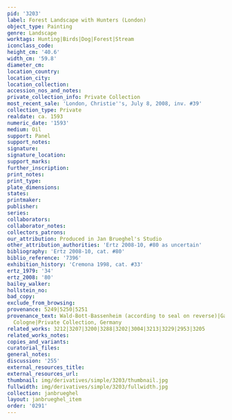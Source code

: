 ```yaml
---
pid: '3203'
label: Forest Landscape with Hunters (London)
object_type: Painting
genre: Landscape
worktags: Hunting|Birds|Dog|Forest|Stream
iconclass_code:
height_cm: '40.6'
width_cm: '59.8'
diameter_cm:
location_country:
location_city:
location_collection:
accession_nos_and_notes:
private_collection_info: Private Collection
most_recent_sale: 'London, Christie''s, July 8, 2008, inv. #39'
collection_type: Private
realdate: ca. 1593
numeric_date: '1593'
medium: Oil
support: Panel
support_notes:
signature:
signature_location:
support_marks:
further_inscription:
print_notes:
print_type:
plate_dimensions:
states:
printmaker:
publisher:
series:
collaborators:
collaborator_notes:
collectors_patrons:
our_attribution: Produced in Jan Brueghel's Studio
other_attribution_authorities: 'Ertz 2008-10, #80 as uncertain'
bibliography: 'Ertz 2008-10, cat. #80'
biblio_reference: '7396'
exhibition_history: 'Cremona 1998, cat. #33'
ertz_1979: '34'
ertz_2008: '80'
bailey_walker:
hollstein_no:
bad_copy:
exclude_from_browsing:
provenance: 5249|5250|5251
provenance_text: Wald-Bott-Bassenheim (according to seal on reverse)|Gallery Abels,
  Cologne|Private Collection, Germany
related_works: 3212|3207|3200|3288|3202|3004|3213|3229|2953|3205
related_works_notes:
copies_and_variants:
curatorial_files:
general_notes:
discussion: '255'
external_resources_title:
external_resources_url:
thumbnail: img/derivatives/simple/3203/thumbnail.jpg
fullwidth: img/derivatives/simple/3203/fullwidth.jpg
collection: janbrueghel
layout: janbrueghel_item
order: '0291'
---
```

